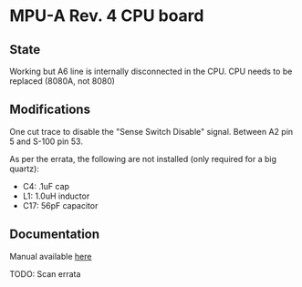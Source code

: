# MPU-A Rev. 4 CPU board

## State

Working but A6 line is internally disconnected in the CPU. CPU needs to be replaced (8080A, not 8080)

## Modifications

One cut trace to disable the "Sense Switch Disable" signal. Between A2 pin 5 and S-100 pin 53.

As per the errata, the following are not installed (only required for a big quartz):
* C4: .1uF cap
* L1: 1.0uH inductor
* C17: 56pF capacitor

## Documentation

Manual available [here](https://deramp.com/downloads/mfe_archive/010-S100%20Computers%20and%20Boards/00-Imsai/10-Imsai%20S100%20Boards/Imsai%20MPU-A%208080%20CPU/05-Imsai%20MPU-A%20Manual%202002.pdf)

TODO: Scan errata
